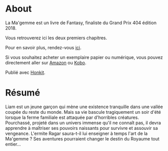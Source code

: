 # About
La Ma'gemme est un livre de Fantasy, finaliste du Grand Prix 404 édition 2018.

Vous retrouverez ici les deux premiers chapitres.

Pour en savoir plus, rendez-vous [ici](https://www.lamagemme.fr/).

Si vous souhaitez acheter un exemplaire papier ou numérique, vous pouvez directement aller sur [Amazon](https://www.amazon.fr/dp/B07KGCLG2Q) ou [Kobo](https://www.kobo.com/fr/fr/ebook/la-ma-gemme).

Publié avec [Honkit](https://github.com/honkit/honkit).

# Résumé
Liam est un jeune garçon qui mène une existence tranquille dans une vallée coupée du reste du monde. Mais sa vie bascule tragiquement un soir d'été lorsque la ferme familiale est attaquée par d'horribles créatures.
Pourchassé, projeté dans un univers immense qu'il ne connaît pas, il devra apprendre à maîtriser ses pouvoirs naissants pour survivre et assouvir sa vengeance. L'ermite Ragar saura-t-il lui enseigner à temps l'art de la Ma'gemme ?
Ses aventures pourraient changer le destin du Royaume tout entier...